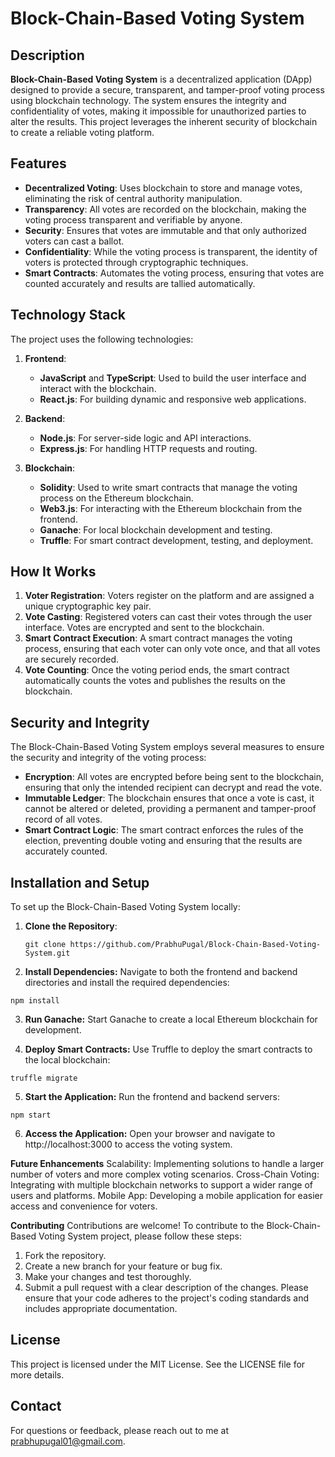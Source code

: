 # Block-Chain-Based Voting System

## Description
**Block-Chain-Based Voting System** is a decentralized application (DApp) designed to provide a secure, transparent, and tamper-proof voting process using blockchain technology. The system ensures the integrity and confidentiality of votes, making it impossible for unauthorized parties to alter the results. This project leverages the inherent security of blockchain to create a reliable voting platform.

## Features
- **Decentralized Voting**: Uses blockchain to store and manage votes, eliminating the risk of central authority manipulation.
- **Transparency**: All votes are recorded on the blockchain, making the voting process transparent and verifiable by anyone.
- **Security**: Ensures that votes are immutable and that only authorized voters can cast a ballot.
- **Confidentiality**: While the voting process is transparent, the identity of voters is protected through cryptographic techniques.
- **Smart Contracts**: Automates the voting process, ensuring that votes are counted accurately and results are tallied automatically.

## Technology Stack
The project uses the following technologies:

1. **Frontend**:
   - **JavaScript** and **TypeScript**: Used to build the user interface and interact with the blockchain.
   - **React.js**: For building dynamic and responsive web applications.

2. **Backend**:
   - **Node.js**: For server-side logic and API interactions.
   - **Express.js**: For handling HTTP requests and routing.

3. **Blockchain**:
   - **Solidity**: Used to write smart contracts that manage the voting process on the Ethereum blockchain.
   - **Web3.js**: For interacting with the Ethereum blockchain from the frontend.
   - **Ganache**: For local blockchain development and testing.
   - **Truffle**: For smart contract development, testing, and deployment.

## How It Works
1. **Voter Registration**: Voters register on the platform and are assigned a unique cryptographic key pair.
2. **Vote Casting**: Registered voters can cast their votes through the user interface. Votes are encrypted and sent to the blockchain.
3. **Smart Contract Execution**: A smart contract manages the voting process, ensuring that each voter can only vote once, and that all votes are securely recorded.
4. **Vote Counting**: Once the voting period ends, the smart contract automatically counts the votes and publishes the results on the blockchain.

## Security and Integrity
The Block-Chain-Based Voting System employs several measures to ensure the security and integrity of the voting process:

- **Encryption**: All votes are encrypted before being sent to the blockchain, ensuring that only the intended recipient can decrypt and read the vote.
- **Immutable Ledger**: The blockchain ensures that once a vote is cast, it cannot be altered or deleted, providing a permanent and tamper-proof record of all votes.
- **Smart Contract Logic**: The smart contract enforces the rules of the election, preventing double voting and ensuring that the results are accurately counted.

## Installation and Setup
To set up the Block-Chain-Based Voting System locally:

1. **Clone the Repository**:
   ```
   git clone https://github.com/PrabhuPugal/Block-Chain-Based-Voting-System.git
   ```
2. **Install Dependencies:**
Navigate to both the frontend and backend directories and install the required dependencies:
```
npm install
```
3. **Run Ganache:**
Start Ganache to create a local Ethereum blockchain for development.

4. **Deploy Smart Contracts:**
Use Truffle to deploy the smart contracts to the local blockchain:
```
truffle migrate
```
5. **Start the Application:**
Run the frontend and backend servers:
```
npm start
```
6. **Access the Application:**
Open your browser and navigate to http://localhost:3000 to access the voting system.

**Future Enhancements**
Scalability: Implementing solutions to handle a larger number of voters and more complex voting scenarios.
Cross-Chain Voting: Integrating with multiple blockchain networks to support a wider range of users and platforms.
Mobile App: Developing a mobile application for easier access and convenience for voters.

**Contributing**
Contributions are welcome! To contribute to the Block-Chain-Based Voting System project, please follow these steps:

1. Fork the repository.
2. Create a new branch for your feature or bug fix.
3. Make your changes and test thoroughly.
4. Submit a pull request with a clear description of the changes.
Please ensure that your code adheres to the project's coding standards and includes appropriate documentation.

## License
This project is licensed under the MIT License. See the LICENSE file for more details.

## Contact
For questions or feedback, please reach out to me at prabhupugal01@gmail.com.
